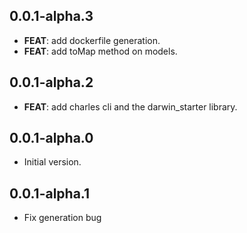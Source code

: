 ## 0.0.1-alpha.3

 - **FEAT**: add dockerfile generation.
 - **FEAT**: add toMap method on models.

## 0.0.1-alpha.2

 - **FEAT**: add charles cli and the darwin_starter library.

## 0.0.1-alpha.0

- Initial version.

## 0.0.1-alpha.1

- Fix generation bug